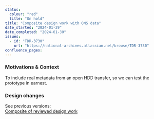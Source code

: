 ```yaml
---
status:
  colour: "red"
  title: "On hold"
title: "Composite design work with ONS data"
date_started: "2024-01-29"
date_completed: "2024-01-30"
issues:
  - id: "TDR-3730"
    url: "https://national-archives.atlassian.net/browse/TDR-3730"
confluence_pages:
---
```


### Motivations & Context
To include real metadata from an open HDD transfer, so we can test the prototype in earnest.


### Design changes

See previous versions:  
[Composite of reviewed design work](/prototype-version/7)

